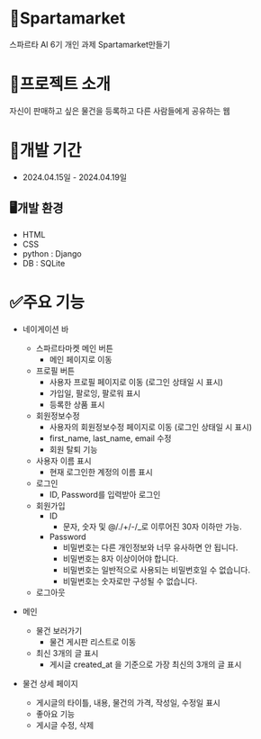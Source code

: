 # 🔡Spartamarket
스파르타 AI 6기 개인 과제 Spartamarket만들기
# 📝프로젝트 소개 
자신이 판매하고 싶은 물건을 등록하고 다른 사람들에게 공유하는 웹
# 📅개발 기간
* 2024.04.15일 - 2024.04.19일
## 🖥️개발 환경
* HTML
* CSS
* python : Django
* DB : SQLite

# ✅주요 기능

- 네이게이션 바
    - 스파르타마켓 메인 버튼
        - 메인 페이지로 이동
    - 프로필 버튼
        - 사용자 프로필 페이지로 이동 (로그인 상태일 시 표시)
        - 가입일, 팔로잉, 팔로워 표시
        - 등록한 상품 표시
    - 회원정보수정
        - 사용자의 회원정보수정 페이지로 이동 (로그인 상태일 시 표시)
        - first_name, last_name, email 수정
        - 회원 탈퇴 기능
    - 사용자 이름 표시
        - 현재 로그인한 계정의 이름 표시
    - 로그인
        - ID, Password를 입력받아 로그인
    - 회원가입
        - ID
            - 문자, 숫자 및 @/./+/-/_로 이루어진 30자 이하만 가능.
        - Password
            - 비밀번호는 다른 개인정보와 너무 유사하면 안 됩니다.
            - 비밀번호는 8자 이상이어야 합니다.
            - 비밀번호는 일반적으로 사용되는 비밀번호일 수 없습니다.
            - 비밀번호는 숫자로만 구성될 수 없습니다.
    - 로그아웃

- 메인
    - 물건 보러가기
        - 물건 게시판 리스트로 이동
    - 최신 3개의 글 표시
        - 게시글 created_at 을 기준으로 가장 최신의 3개의 글 표시

- 물건 상세 페이지
    - 게시글의 타이틀, 내용, 물건의 가격, 작성일, 수정일 표시
    - 좋아요 기능
    - 게시글 수정, 삭제
